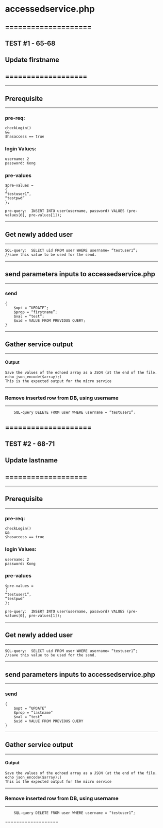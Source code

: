 # accessedservice.php
====================
---
## TEST #1 - 65-68
## Update firstname
===================
---

---
## Prerequisite
---

### pre-req:

```
checkLogin() 
&& 
$hasaccess == true
```


### login Values: 

```
username: 2
password: Kong
```


### pre-values
```
$pre-values = 
{
“testuser1”,
“testpwd”
};

pre-query: 	INSERT INTO user(username, password) VALUES (pre-values[0], pre-values[1]);
```

---
## Get newly added user
---

```
SQL-query: 	SELECT uid FROM user WHERE username= “testuser1”;
//save this value to be used for the send.
```


---
## send parameters inputs to accessedservice.php 
---

### send
```
{
	$opt = ”UPDATE”;
	$prop = “firstname”;
	$val = “test”;
	$uid = VALUE FROM PREVIOUS QUERY;
}
```

--- 
## Gather service output
--- 

#### Output
```
Save the values of the echoed array as a JSON (at the end of the file. echo json_encode($array);)
This is the expected output for the micro service
```
---
### Remove inserted row from DB, using username
---
```
	SQL-query DELETE FROM user WHERE username = “testuser1”;
```
====================
---
## TEST #2 - 68-71
## Update lastname
===================
---

---
## Prerequisite
---

### pre-req:

```
checkLogin() 
&& 
$hasaccess == true
```


### login Values: 

```
username: 2
password: Kong
```


### pre-values
```
$pre-values = 
{
“testuser1”,
“testpwd”
};

pre-query: 	INSERT INTO user(username, password) VALUES (pre-values[0], pre-values[1]);
```

---
## Get newly added user
---

```
SQL-query: 	SELECT uid FROM user WHERE username= “testuser1”;
//save this value to be used for the send.
```


---
## send parameters inputs to accessedservice.php 
---

### send
```
{
	$opt = ”UPDATE”
	$prop = “lastname”
	$val = “test”
	$uid = VALUE FROM PREVIOUS QUERY
}
```

--- 
## Gather service output
--- 

#### Output
```
Save the values of the echoed array as a JSON (at the end of the file. echo json_encode($array);)
This is the expected output for the micro service
```
---
### Remove inserted row from DB, using username
---
```
	SQL-query DELETE FROM user WHERE username = “testuser1”;
```
===================
